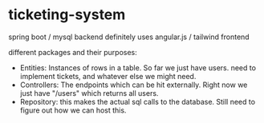 # ticketing-system

spring boot / mysql backend
definitely uses angular.js / tailwind frontend

different packages and their purposes:

- Entities: Instances of rows in a table. So far we just have users. need to implement tickets, and whatever else we might need.
- Controllers: The endpoints which can be hit externally. Right now we just have "/users" which returns all users.
- Repository: this makes the actual sql calls to the database. Still need to figure out how we can host this.
